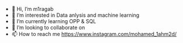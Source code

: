 - 👋 Hi, I’m m1ragab
- 👀 I’m interested in Data anlysis and machine learning 
- 🌱 I’m currently learning OPP & SQL
- 💞️ I’m looking to collaborate on 
- 📫 How to reach me https://www.instagram.com/mohamed_1ahm2d/

<!---
m1ragab/m1ragab is a ✨ special ✨ repository because its `README.md` (this file) appears on your GitHub profile.
You can click the Preview link to take a look at your changes.
--->
